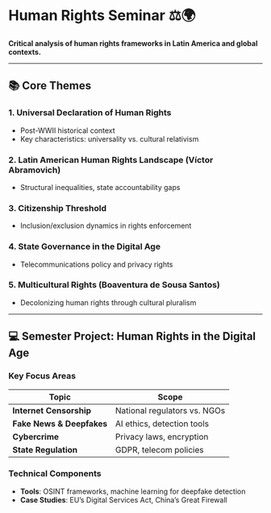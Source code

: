 # Human Rights Seminar ⚖️🌍  
**Critical analysis of human rights frameworks in Latin America and global contexts.**  

---

## 📚 Core Themes  

### 1. **Universal Declaration of Human Rights**  
- Post-WWII historical context  
- Key characteristics: universality vs. cultural relativism  

### 2. **Latin American Human Rights Landscape** (Víctor Abramovich)  
- Structural inequalities, state accountability gaps  

### 3. **Citizenship Threshold**  
- Inclusion/exclusion dynamics in rights enforcement  

### 4. **State Governance in the Digital Age**  
- Telecommunications policy and privacy rights  

### 5. **Multicultural Rights** (Boaventura de Sousa Santos)  
- Decolonizing human rights through cultural pluralism  

---

## 💻 Semester Project: Human Rights in the Digital Age  

### Key Focus Areas  
| Topic                      | Scope                          |  
|----------------------------|--------------------------------|  
| **Internet Censorship**    | National regulators vs. NGOs  |  
| **Fake News & Deepfakes**  | AI ethics, detection tools    |  
| **Cybercrime**             | Privacy laws, encryption      |  
| **State Regulation**       | GDPR, telecom policies        |  

### Technical Components  
- **Tools**: OSINT frameworks, machine learning for deepfake detection  
- **Case Studies**: EU’s Digital Services Act, China’s Great Firewall  
